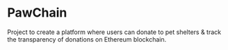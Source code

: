 # PawChain
Project to create a platform where users can donate to pet shelters &amp; track the transparency of donations on Ethereum blockchain.
